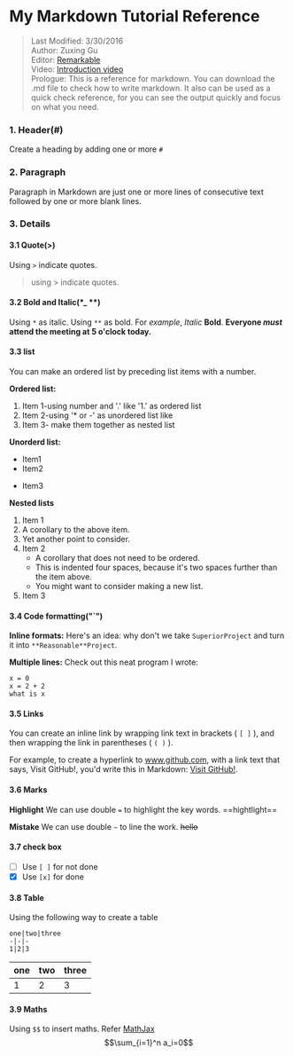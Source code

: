 # My Markdown Tutorial Reference
> Last Modified: 3/30/2016  
> Author: Zuxing Gu  
> Editor: [Remarkable](https://remarkableapp.github.io/)  
> Video: [Introduction video](https://www.youtube.com/watch?v=UpjAIcXti9s)  
> Prologue: This is  a reference for markdown. You can download the .md file to check how to write markdown. It also can be used as a quick check reference, for you can see the output quickly and focus on what you need.

### 1. Header(#)
Create a heading by adding one or more `#`

### 2. Paragraph
Paragraph in Markdown are just one or more lines of consecutive text followed by one or more blank lines.

### 3. Details
#### 3.1 Quote(>)
Using `>` indicate quotes.
> using > indicate quotes.

#### 3.2 Bold and Italic(*_ **)
Using `*` as italic. 
Using `**` as bold. For _example_,
*Italic* **Bold**. 
**Everyone _must_ attend the meeting at 5 o'clock today.**

#### 3.3 list
You can make an ordered list by preceding list items with a number.

**Ordered list:**

1. Item 1-using number and '.' like '1.' as ordered list
2. Item 2-using '* or -' as unordered list like
3. Item 3- make them together as nested list

**Unorderd list:**

- Item1
- Item2
* Item3

**Nested lists**

1. Item 1
  1. A corollary to the above item.
  2. Yet another point to consider.
2. Item 2
    * A corollary that does not need to be ordered.
    * This is indented four spaces, because it's two spaces further than the item above.
    * You might want to consider making a new list.
3. Item 3

#### 3.4 Code formatting("`")
**Inline formats:**
Here's an idea: why don't we take `SuperiorProject` and turn it into `**Reasonable**Project`.

**Multiple lines:**
Check out this neat program I wrote:
```
x = 0
x = 2 + 2
what is x
```

#### 3.5 Links
You can create an inline link by wrapping link text in brackets ( `[ ]` ), and then wrapping the link in parentheses ( `( )` ).

For example, to create a hyperlink to www.github.com, with a link text that says, Visit GitHub!, you'd write this in Markdown: [Visit GitHub!](https://www.github.com).

#### 3.6 Marks
**Highlight**
We can use double `=`  to highlight the key words.
==hightlight==

**Mistake**
We can use double `~` to line the work.
~~hello~~

#### 3.7 check box
* [ ] Use `[ ]` for not done
* [x] Use `[x]` for done 

#### 3.8 Table
Using the following way to create a table
```
one|two|three
-|-|-
1|2|3
```
one|two|three
-|-|-
1|2|3

#### 3.9 Maths
Using `$$` to insert maths. Refer [MathJax](http://meta.math.stackexchange.com/questions/5020/mathjax-basic-tutorial-and-quick-reference)  
$$\sum_{i=1}^n a_i=0$$